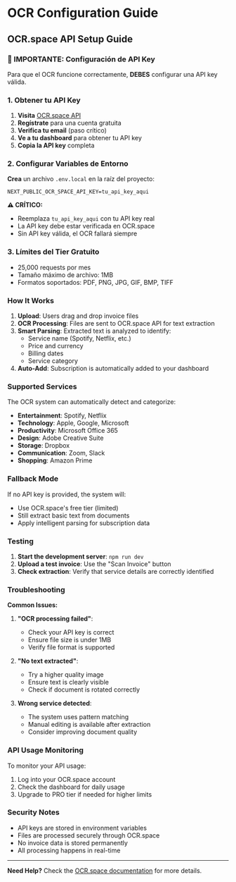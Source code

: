 # OCR Configuration Guide

## OCR.space API Setup Guide

### 🚨 IMPORTANTE: Configuración de API Key

Para que el OCR funcione correctamente, **DEBES** configurar una API key válida.

### 1. Obtener tu API Key

1. **Visita** [OCR.space API](https://ocr.space/ocrapi)
2. **Regístrate** para una cuenta gratuita
3. **Verifica tu email** (paso crítico)
4. **Ve a tu dashboard** para obtener tu API key
5. **Copia la API key** completa

### 2. Configurar Variables de Entorno

**Crea** un archivo `.env.local` en la raíz del proyecto:

```env
NEXT_PUBLIC_OCR_SPACE_API_KEY=tu_api_key_aqui
```

**⚠️ CRÍTICO:** 
- Reemplaza `tu_api_key_aqui` con tu API key real
- La API key debe estar verificada en OCR.space
- Sin API key válida, el OCR fallará siempre

### 3. Límites del Tier Gratuito

- 25,000 requests por mes
- Tamaño máximo de archivo: 1MB
- Formatos soportados: PDF, PNG, JPG, GIF, BMP, TIFF

### How It Works

1. **Upload**: Users drag and drop invoice files
2. **OCR Processing**: Files are sent to OCR.space API for text extraction
3. **Smart Parsing**: Extracted text is analyzed to identify:
   - Service name (Spotify, Netflix, etc.)
   - Price and currency
   - Billing dates
   - Service category
4. **Auto-Add**: Subscription is automatically added to your dashboard

### Supported Services

The OCR system can automatically detect and categorize:

- **Entertainment**: Spotify, Netflix
- **Technology**: Apple, Google, Microsoft
- **Productivity**: Microsoft Office 365
- **Design**: Adobe Creative Suite
- **Storage**: Dropbox
- **Communication**: Zoom, Slack
- **Shopping**: Amazon Prime

### Fallback Mode

If no API key is provided, the system will:
- Use OCR.space's free tier (limited)
- Still extract basic text from documents
- Apply intelligent parsing for subscription data

### Testing

1. **Start the development server**: `npm run dev`
2. **Upload a test invoice**: Use the "Scan Invoice" button
3. **Check extraction**: Verify that service details are correctly identified

### Troubleshooting

**Common Issues:**

1. **"OCR processing failed"**:
   - Check your API key is correct
   - Ensure file size is under 1MB
   - Verify file format is supported

2. **"No text extracted"**:
   - Try a higher quality image
   - Ensure text is clearly visible
   - Check if document is rotated correctly

3. **Wrong service detected**:
   - The system uses pattern matching
   - Manual editing is available after extraction
   - Consider improving document quality

### API Usage Monitoring

To monitor your API usage:
1. Log into your OCR.space account
2. Check the dashboard for daily usage
3. Upgrade to PRO tier if needed for higher limits

### Security Notes

- API keys are stored in environment variables
- Files are processed securely through OCR.space
- No invoice data is stored permanently
- All processing happens in real-time

---

**Need Help?** Check the [OCR.space documentation](https://ocr.space/ocrapi) for more details.